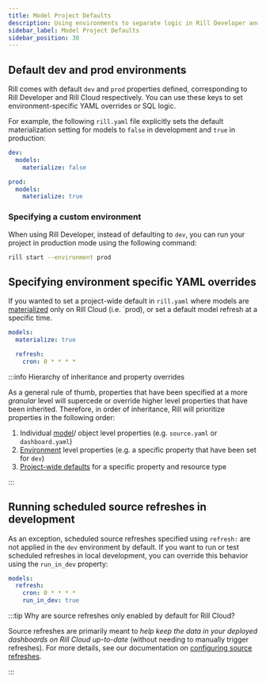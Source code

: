 ```yaml
---
title: Model Project Defaults
description: Using environments to separate logic in Rill Developer and Cloud
sidebar_label: Model Project Defaults
sidebar_position: 30
---
```


## Default dev and prod environments

Rill comes with default `dev` and `prod` properties defined, corresponding to Rill Developer and Rill Cloud respectively. You can use these keys to set environment-specific YAML overrides or SQL logic.

For example, the following `rill.yaml` file explicitly sets the default materialization setting for models to `false` in development and `true` in production:
```yaml
dev:
  models:
    materialize: false

prod:
  models:
    materialize: true
```

### Specifying a custom environment

When using Rill Developer, instead of defaulting to `dev`, you can run your project in production mode using the following command:

```bash
rill start --environment prod
```

## Specifying environment specific YAML overrides

If you wanted to set a project-wide default in `rill.yaml` where models are [materialized](/reference/project-files/models#model-materialization) only on Rill Cloud (i.e. `prod), or set a default model refresh at a specific time. 

```yaml
models:
  materialize: true

  refresh:
    cron: 0 * * * *
```

:::info Hierarchy of inheritance and property overrides

As a general rule of thumb, properties that have been specified at a more _granular_ level will supercede or override higher level properties that have been inherited. Therefore, in order of inheritance, Rill will prioritize properties in the following order:
1. Individual [model](/reference/project-files/models)/ object level properties (e.g. `source.yaml` or `dashboard.yaml`)
2. [Environment](#default-dev-and-prod-environments) level properties (e.g. a specific property that have been set for `dev`)
3. [Project-wide defaults](#specifying-environment-specific-yaml-overrides) for a specific property and resource type

:::

## Running scheduled source refreshes in development

As an exception, scheduled source refreshes specified using `refresh:` are not applied in the `dev` environment by default. If you want to run or test scheduled refreshes in local development, you can override this behavior using the `run_in_dev` property:
```yaml
models:
  refresh:
    cron: 0 * * * *
    run_in_dev: true
```

:::tip Why are source refreshes only enabled by default for Rill Cloud?

Source refreshes are primarily meant to _help keep the data in your deployed dashboards on Rill Cloud up-to-date_ (without needing to manually trigger refreshes). For more details, see our documentation on [configuring source refreshes](/ingest/connect/source-refresh.md).

:::

